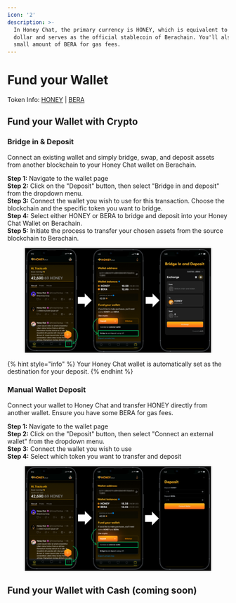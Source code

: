 ```yaml
---
icon: '2'
description: >-
  In Honey Chat, the primary currency is HONEY, which is equivalent to 1 US
  dollar and serves as the official stablecoin of Berachain. You'll also need a
  small amount of BERA for gas fees.
---
```


# Fund your Wallet

Token Info: [HONEY](https://docs.berachain.com/learn/pol/tokens/honey) | [BERA](https://docs.berachain.com/learn/pol/tokens/bera)

## Fund your Wallet with Crypto

### **Bridge in & Deposit**&#x20;

Connect an existing wallet and simply bridge, swap, and deposit assets from another blockchain to your Honey Chat wallet on Berachain.

**Step 1:** Navigate to the wallet page\
**Step 2:** Click on the "Deposit" button, then select "Bridge in and deposit" from the dropdown menu.\
**Step 3:** Connect the wallet you wish to use for this transaction. Choose the blockchain and the specific token you want to bridge.\
**Step 4:** Select either HONEY or BERA to bridge and deposit into your Honey Chat Wallet on Berachain. \
**Step 5:** Initiate the process to transfer your chosen assets from the source blockchain to Berachain.

<figure><img src="../.gitbook/assets/Honey Chat Test.png" alt=""><figcaption></figcaption></figure>

{% hint style="info" %}
Your Honey Chat wallet is automatically set as the destination for your deposit.
{% endhint %}

### Manual Wallet Deposit&#x20;

Connect your wallet to Honey Chat and transfer HONEY directly from another wallet. Ensure you have some BERA for gas fees.

**Step 1:** Navigate to the wallet page\
**Step 2:** Click on the "Deposit" button, then select "Connect an external wallet" from the dropdown menu.\
**Step 3:** Connect the wallet you wish to use \
**Step 4:** Select which token you want to transfer and deposit

<figure><img src="../.gitbook/assets/Honey Chat Test (2).png" alt=""><figcaption></figcaption></figure>

## Fund your Wallet with Cash (coming soon)
